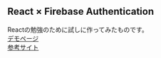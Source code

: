 ## React × Firebase Authentication
Reactの勉強のために試しに作ってみたものです。<br>
[デモページ](https://k-ishida-test.web.app)<br>
[参考サイト](https://ralacode.com/blog/post/react-firebase-authentication/)